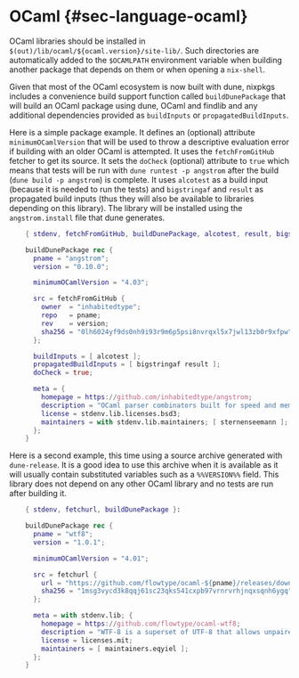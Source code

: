 OCaml {#sec-language-ocaml}
=====

OCaml libraries should be installed in
`$(out)/lib/ocaml/${ocaml.version}/site-lib/`. Such directories are
automatically added to the `$OCAMLPATH` environment variable when
building another package that depends on them or when opening a
`nix-shell`.

Given that most of the OCaml ecosystem is now built with dune, nixpkgs
includes a convenience build support function called `buildDunePackage`
that will build an OCaml package using dune, OCaml and findlib and any
additional dependencies provided as `buildInputs` or
`propagatedBuildInputs`.

Here is a simple package example. It defines an (optional) attribute
`minimumOCamlVersion` that will be used to throw a descriptive
evaluation error if building with an older OCaml is attempted. It uses
the `fetchFromGitHub` fetcher to get its source. It sets the `doCheck`
(optional) attribute to `true` which means that tests will be run with
`dune
  runtest -p angstrom` after the build (`dune build -p
  angstrom`) is complete. It uses `alcotest` as a build input (because
it is needed to run the tests) and `bigstringaf` and `result` as
propagated build inputs (thus they will also be available to libraries
depending on this library). The library will be installed using the
`angstrom.install` file that dune generates.
```nix
    { stdenv, fetchFromGitHub, buildDunePackage, alcotest, result, bigstringaf }:

    buildDunePackage rec {
      pname = "angstrom";
      version = "0.10.0";

      minimumOCamlVersion = "4.03";

      src = fetchFromGitHub {
        owner  = "inhabitedtype";
        repo   = pname;
        rev    = version;
        sha256 = "0lh6024yf9ds0nh9i93r9m6p5psi8nvrqxl5x7jwl13zb0r9xfpw";
      };

      buildInputs = [ alcotest ];
      propagatedBuildInputs = [ bigstringaf result ];
      doCheck = true;

      meta = {
        homepage = https://github.com/inhabitedtype/angstrom;
        description = "OCaml parser combinators built for speed and memory efficiency";
        license = stdenv.lib.licenses.bsd3;
        maintainers = with stdenv.lib.maintainers; [ sternenseemann ];
      };
    }

```
Here is a second example, this time using a source archive generated
with `dune-release`. It is a good idea to use this archive when it is
available as it will usually contain substituted variables such as a
`%%VERSION%%` field. This library does not depend on any other OCaml
library and no tests are run after building it.
```nix
    { stdenv, fetchurl, buildDunePackage }:

    buildDunePackage rec {
      pname = "wtf8";
      version = "1.0.1";

      minimumOCamlVersion = "4.01";

      src = fetchurl {
        url = "https://github.com/flowtype/ocaml-${pname}/releases/download/v${version}/${pname}-${version}.tbz";
        sha256 = "1msg3vycd3k8qqj61sc23qks541cxpb97vrnrvrhjnqxsqnh6ygq";
      };

      meta = with stdenv.lib; {
        homepage = https://github.com/flowtype/ocaml-wtf8;
        description = "WTF-8 is a superset of UTF-8 that allows unpaired surrogates.";
        license = licenses.mit;
        maintainers = [ maintainers.eqyiel ];
      };
    }

```
